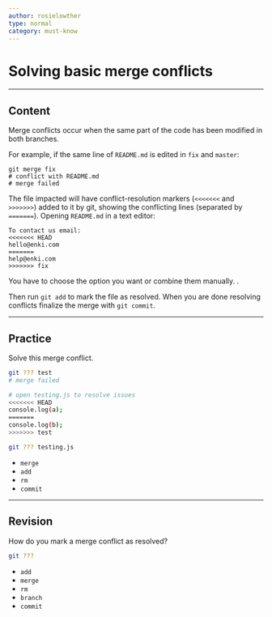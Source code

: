 ```yaml
---
author: rosielowther
type: normal
category: must-know
---
```


# Solving basic merge conflicts


---

## Content

Merge conflicts occur when the same part of the code has been modified in both branches.

For example, if the same line of `README.md` is edited in `fix` and `master`:

```plain-text
git merge fix
# conflict with README.md
# merge failed
```

The file impacted will have conflict-resolution markers (`<<<<<<<` and `>>>>>>>`) added to it by git, showing the conflicting lines (separated by `=======`). Opening `README.md` in a text editor:

```plain-text
To contact us email:
<<<<<<< HEAD
hello@enki.com
=======
help@enki.com
>>>>>>> fix
```

You have to choose the option you want or combine them manually.
.

Then run `git add` to mark the file as resolved. When you are done resolving conflicts finalize the merge with `git commit`.


---

## Practice

Solve this merge conflict.

```bash
git ??? test
# merge failed

# open testing.js to resolve issues
<<<<<<< HEAD
console.log(a);
=======
console.log(b);
>>>>>>> test

git ??? testing.js
```

- `merge`
- `add`
- `rm`
- `commit`


---

## Revision

How do you mark a merge conflict as resolved?

```bash
git ???
```

- `add`
- `merge`
- `rm`
- `branch`
- `commit`

